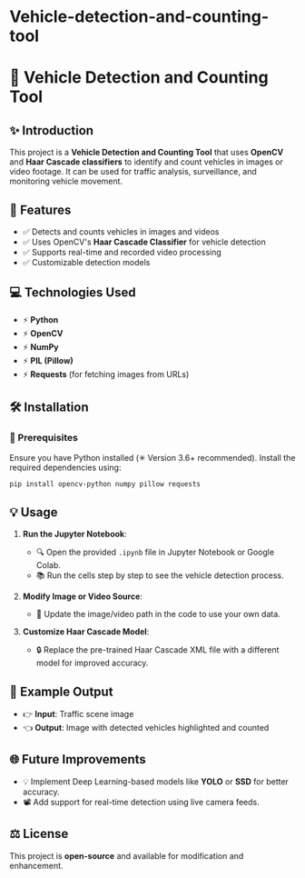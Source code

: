 # Vehicle-detection-and-counting-tool
# 🚗 Vehicle Detection and Counting Tool

## ✨ Introduction
This project is a **Vehicle Detection and Counting Tool** that uses **OpenCV** and **Haar Cascade classifiers** to identify and count vehicles in images or video footage. It can be used for traffic analysis, surveillance, and monitoring vehicle movement.

## 🔧 Features
- ✅ Detects and counts vehicles in images and videos
- ✅ Uses OpenCV's **Haar Cascade Classifier** for vehicle detection
- ✅ Supports real-time and recorded video processing
- ✅ Customizable detection models

## 💻 Technologies Used
- ⚡ **Python**
- ⚡ **OpenCV**
- ⚡ **NumPy**
- ⚡ **PIL (Pillow)**
- ⚡ **Requests** (for fetching images from URLs)

## 🛠️ Installation
### 🔧 Prerequisites
Ensure you have Python installed (✳ Version 3.6+ recommended). Install the required dependencies using:
```bash
pip install opencv-python numpy pillow requests
```

## 💡 Usage
1. **Run the Jupyter Notebook**:
   - 🔍 Open the provided `.ipynb` file in Jupyter Notebook or Google Colab.
   - 📚 Run the cells step by step to see the vehicle detection process.

2. **Modify Image or Video Source**:
   - 🎥 Update the image/video path in the code to use your own data.

3. **Customize Haar Cascade Model**:
   - 🔒 Replace the pre-trained Haar Cascade XML file with a different model for improved accuracy.

## 📸 Example Output
- 👉 **Input**: Traffic scene image
- 👈 **Output**: Image with detected vehicles highlighted and counted

## 🌐 Future Improvements
- 💡 Implement Deep Learning-based models like **YOLO** or **SSD** for better accuracy.
- 📽️ Add support for real-time detection using live camera feeds.

## ⚖️ License
This project is **open-source** and available for modification and enhancement.

